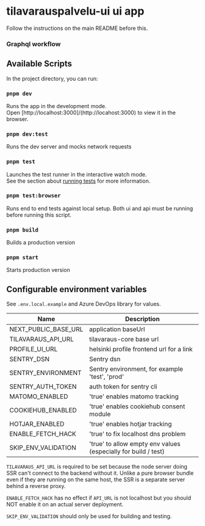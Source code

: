 # tilavarauspalvelu-ui ui app

Follow the instructions on the main README before this.

### Graphql workflow

## Available Scripts

In the project directory, you can run:

### `pnpm dev`

Runs the app in the development mode.\
Open [http://localhost:3000]/(http://locahost:3000) to view it in the browser.

### `pnpm dev:test`

Runs the dev server and mocks network requests

### `pnpm test`

Launches the test runner in the interactive watch mode.\
See the section about [running tests](https://facebook.github.io/create-react-app/docs/running-tests) for more information.

### `pnpm test:browser`

Runs end to end tests against local setup. Both ui and api must be running before running this script.

### `pnpm build`

Builds a production version

### `pnpm start`

Starts production version

## Configurable environment variables

See `.env.local.example` and Azure DevOps library for values.

| Name                           | Description                                                     |
| ------------------------------ | --------------------------------------------------------------- |
| NEXT_PUBLIC_BASE_URL           | application baseUrl                                             |
| TILAVARAUS_API_URL             | tilavaraus-core base url                                        |
| PROFILE_UI_URL                 | helsinki profile frontend url for a link                        |
| SENTRY_DSN                     | Sentry dsn                                                      |
| SENTRY_ENVIRONMENT             | Sentry environment, for example 'test', 'prod'                  |
| SENTRY_AUTH_TOKEN              | auth token for sentry cli                                       |
| MATOMO_ENABLED                 | 'true' enables matomo tracking                                  |
| COOKIEHUB_ENABLED              | 'true' enables cookiehub consent module                         |
| HOTJAR_ENABLED                 | 'true' enables hotjar tracking                                  |
| ENABLE_FETCH_HACK              | 'true' to fix localhost dns problem                             |
| SKIP_ENV_VALIDATION            | 'true' to allow empty env values (especially for build / test)  |

`TILAVARAUS_API_URL` is required to be set because the node server doing SSR can't connect to the backend without it.
Unlike a pure browser bundle even if they are running on the same host, the SSR is a separate server behind a reverse proxy.

`ENABLE_FETCH_HACK` has no effect if `API_URL` is not localhost but you should NOT enable it on an actual server deployment.

`SKIP_ENV_VALIDATION` should only be used for building and testing.
